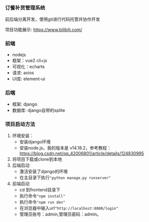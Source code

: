 ### 订餐补货管理系统
前后端分离开发，使用git进行代码托管并协作开发

项目功能展示: https://www.bilibili.com/
### 前端
- nodejs
- 框架：vue2 cli+js
- 可视化：echarts
- 请求: axios
- UI库: element-ui
### 后端
- 框架: django
- 数据库: django自带的splite

### 项目启动方法
1. 环境安装：
   - 安装django环境
   - 安装node.js，我的版本是 v14.18.2，参考教程：https://blog.csdn.net/qq_42006801/article/details/124830995
2. 将项目下载或clone到本地
3. 后端启动
   - 激活安装了django的环境
   - 在主目录下执行`"python manage.py runserver"`
5. 前端启动
   - cd 到frontend目录下
   - 执行命令`"npm install"`
   - 执行命令`"npm run dev"`
   - 在浏览器中输入url`"http://localhost:8080/login"`
   - 管理员账号：admin,管理员密码：admin。
